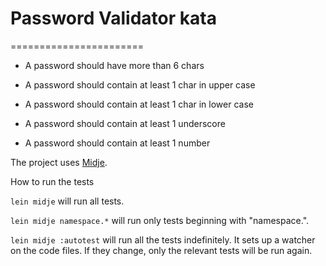 # Password Validator kata
=======================

* A password should have more than 6 chars

* A password should contain at least 1 char in upper case

* A password should contain at least 1 char in lower case

* A password should contain at least 1 underscore

* A password should contain at least 1 number

The project uses [Midje](https://github.com/marick/Midje/).

How to run the tests

`lein midje` will run all tests.

`lein midje namespace.*` will run only tests beginning with "namespace.".

`lein midje :autotest` will run all the tests indefinitely. It sets up a
watcher on the code files. If they change, only the relevant tests will be
run again.
